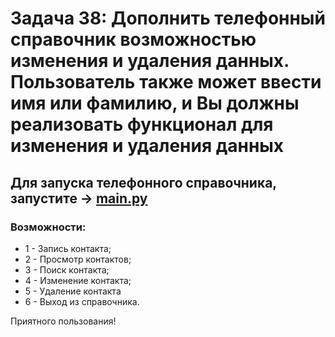 # Задача 38: Дополнить телефонный справочник возможностью изменения и удаления данных. Пользователь также может ввести имя или фамилию, и Вы должны реализовать функционал для изменения и удаления данных
## Для запуска телефонного справочника, запустите -> [main.py](main.py)

### Возможности:

* 1 - Запись контакта;
* 2 - Просмотр контактов;
* 3 - Поиск контакта;
* 4 - Изменение контакта;
* 5 - Удаление контакта
* 6 - Выход из справочника.

Приятного пользования!